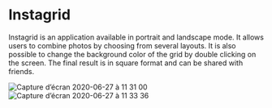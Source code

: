 # Instagrid

Instagrid is an application available in portrait and landscape mode. 
It allows users to combine photos by choosing from several layouts. It is also possible to change the background color of the grid by double clicking on the screen. 
The final result is in square format and can be shared with friends.

![Capture d’écran 2020-06-27 à 11 31 00](https://user-images.githubusercontent.com/45040366/85919275-22e99900-b86a-11ea-88da-4832a52813de.png)
![Capture d’écran 2020-06-27 à 11 33 36](https://user-images.githubusercontent.com/45040366/85919302-54626480-b86a-11ea-84db-44fd2597746e.png)
